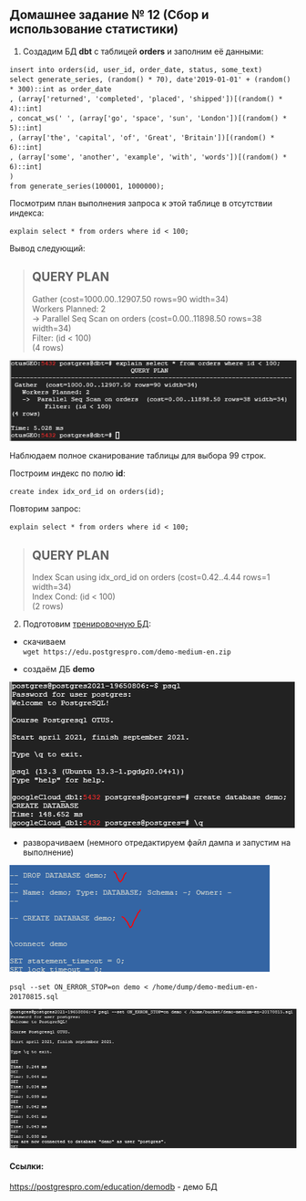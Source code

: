 ## Домашнее задание № 12 (Сбор и использование статистики)

1. Создадим БД <b>dbt</b> с таблицей <b>orders</b> и заполним её данными:

`insert into orders(id, user_id, order_date, status, some_text)`  
`select generate_series, (random() * 70), date'2019-01-01' + (random() * 300)::int as order_date`  
        `, (array['returned', 'completed', 'placed', 'shipped'])[(random() * 4)::int]`  
        `, concat_ws(' ', (array['go', 'space', 'sun', 'London'])[(random() * 5)::int]`  
            `, (array['the', 'capital', 'of', 'Great', 'Britain'])[(random() * 6)::int]`  
            `, (array['some', 'another', 'example', 'with', 'words'])[(random() * 6)::int]`  
            `)`  
`from generate_series(100001, 1000000);`

Посмотрим план выполнения запроса к этой таблице в отсутствии индекса:

`explain select * from orders where id < 100;`

Вывод следующий:

> QUERY PLAN                                   
> ---------------------------------------------------------------------------  
> Gather  (cost=1000.00..12907.50 rows=90 width=34)  
   Workers Planned: 2  
   ->  Parallel Seq Scan on orders  (cost=0.00..11898.50 rows=38 width=34)  
         Filter: (id < 100)  
(4 rows)  

![](pics/dz12/1_explain_noindex_1.PNG)

Наблюдаем полное сканирование таблицы для выбора 99 строк.

Построим индекс по полю <b>id</b>:

`create index idx_ord_id on orders(id);`

Повторим запрос:

`explain select * from orders where id < 100;`

> QUERY PLAN                                
> --------------------------------------------------------------------------  
> Index Scan using idx_ord_id on orders  (cost=0.42..4.44 rows=1 width=34)  
   Index Cond: (id < 100)  
(2 rows)  

2. Подготовим [тренировочную БД](https://postgrespro.com/docs/postgrespro/13/demodb-bookings-installation):
  - скачиваем  
  `wget https://edu.postgrespro.com/demo-medium-en.zip`
  
  - создаём ДБ <b>demo</b>

  ![](pics/dz12/1_create_DB.PNG)
  
  - разворачиваем  (немного отредактируем файл дампа и запустим на выполнение)   
  
  ![](pics/dz12/1_edit_dump.PNG)
  
  `psql --set ON_ERROR_STOP=on demo < /home/dump/demo-medium-en-20170815.sql`
  
  ![](pics/dz12/1_start_dump.PNG)


#### Ссылки:  
https://postgrespro.com/education/demodb - демо БД  
